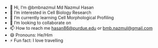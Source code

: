 - 👋 Hi, I’m @bmbnazmul Md Nazmul Hasan
- 👀 I’m interested in Cell Biology Research
- 🌱 I’m currently learning Cell Morphological Profiling
- 💞️ I’m looking to collaborate on 
- 📫 How to reach me hasan86@purdue.edu or bmb.nazmul@gmail.com
- 😄 Pronouns: He/Him
- ⚡ Fun fact: I love travelling

<!---
bmbnazmul/bmbnazmul is a ✨ special ✨ repository because its `README.md` (this file) appears on your GitHub profile.
You can click the Preview link to take a look at your changes.
--->
